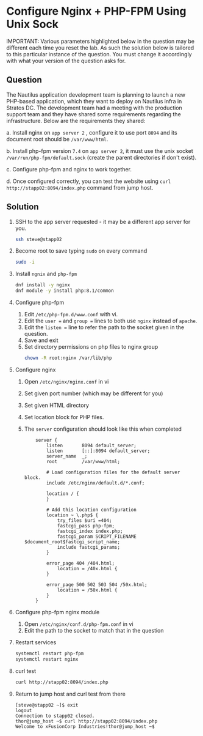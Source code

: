 # Configure Nginx + PHP-FPM Using Unix Sock

IMPORTANT: Various parameters highlighted below in the question may be different each time you reset the lab. As such the solution below is tailored to this particular instance of the question. You must change it accordingly with what your version of the question asks for.


## Question

The Nautilus application development team is planning to launch a new PHP-based application, which they want to deploy on Nautilus infra in Stratos DC. The development team had a meeting with the production support team and they have shared some requirements regarding the infrastructure. Below are the requirements they shared:



a. Install nginx on `app server 2` , configure it to use port `8094` and its document root should be `/var/www/html`.


b. Install php-fpm version `7.4` on `app server 2`, it must use the unix socket `/var/run/php-fpm/default.sock` (create the parent directories if don't exist).


c. Configure php-fpm and nginx to work together.


d. Once configured correctly, you can test the website using `curl http://stapp02:8094/index.php` command from jump host.

## Solution

1. SSH to the app server requested - it may be a different app server for you.

    ```bash
    ssh steve@stapp02
    ```

1. Become root to save typing `sudo` on every command

    ```bash
    sudo -i
    ```

1. Install `ngnix` and `php-fpm`

    ```bash
    dnf install -y nginx
    dnf module -y install php:8.1/common
    ```

1.  Configure php-fpm

    1. Edit `/etc/php-fpm.d/www.conf` with vi.
    1. Edit the `user =` and `group =` lines to both use `nginx` instead of `apache`.
    1. Edit the `listen =` line to refer the path to the socket given in the question.
    1. Save and exit
    1. Set directory permissions on php files to nginx group
        ```bash
        chown -R root:nginx /var/lib/php
        ```

1. Configure nginx

    1. Open `/etc/nginx/nginx.conf` in vi
    1. Set given port number (which may be different for you)
    1. Set given HTML directory
    1. Set location block for PHP files.
    1. The `server` configuration should look like this when completed

        ```text
            server {
                listen       8094 default_server;
                listen       [::]:8094 default_server;
                server_name  _;
                root         /var/www/html;

                # Load configuration files for the default server block.
                include /etc/nginx/default.d/*.conf;

                location / {
                }

                # Add this location configuration
                location ~ \.php$ {
                    try_files $uri =404;
                    fastcgi_pass php-fpm;
                    fastcgi_index index.php;
                    fastcgi_param SCRIPT_FILENAME $document_root$fastcgi_script_name;
                    include fastcgi_params;
                }

                error_page 404 /404.html;
                    location = /40x.html {
                }

                error_page 500 502 503 504 /50x.html;
                    location = /50x.html {
                }
            }
        ```
1. Configure php-fpm nginx module

    1. Open `/etc/nginx/conf.d/php-fpm.conf` in vi
    1. Edit the path to the socket to match that in the question

1. Restart services

    ```bash
    systemctl restart php-fpm
    systemctl restart nginx
    ```

1. curl test

    ```bash
    curl http://stapp02:8094/index.php
    ```

1. Return to jump host and curl test from there

    ```text
    [steve@stapp02 ~]$ exit
    logout
    Connection to stapp02 closed.
    thor@jump_host ~$ curl http://stapp02:8094/index.php
    Welcome to xFusionCorp Industries!thor@jump_host ~$
    ```
